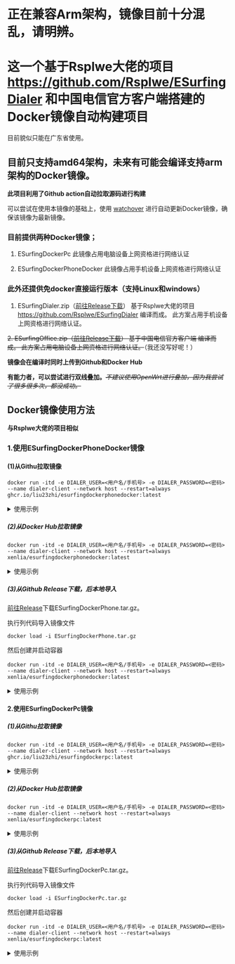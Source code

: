 # 正在兼容Arm架构，镜像目前十分混乱，请明辨。

# 这一个基于Rsplwe大佬的项目  https://github.com/Rsplwe/ESurfingDialer 和中国电信官方客户端搭建的Docker镜像自动构建项目
目前貌似只能在广东省使用。

## 目前只支持amd64架构，未来有可能会编译支持arm架构的Docker镜像。

**此项目利用了Github action自动拉取源码进行构建**

可以尝试在使用本镜像的基础上，使用 [watchover](https://github.com/containrrr/watchtowe "watchover") 进行自动更新Docker镜像，确保该镜像为最新镜像。 
### 目前提供两种Docker镜像；
1. ESurfingDockerPc
此镜像占用电脑设备上网资格进行网络认证

2. ESurfingDockerPhoneDocker
此镜像占用手机设备上网资格进行网络认证

### 此外还提供免docker直接运行版本（支持Linux和windows）
1. ESurfingDialer.zip（[前往Release下载](/releases/latest/ "Release")）
基于Rsplwe大佬的项目  https://github.com/Rsplwe/ESurfingDialer 编译而成。
此方案占用手机设备上网资格进行网络认证。

~~2. ESurfingOffice.zip（[前往Release下载](/releases/latest/ "Release")）
基于中国电信官方客户端 编译而成。
此方案占用电脑设备上网资格进行网络认证。~~（我还没写好呢！）

**镜像会在编译时同时上传到Github和Docker Hub**

**有能力者，可以尝试进行双线叠加。**~~*不建议使用OpenWrt进行叠加，因为我尝试了很多很多次，都没成功。*~~

## Docker镜像使用方法
**与Rsplwe大佬的项目相似**
### 1.使用ESurfingDockerPhoneDocker镜像
#### (1)从Githu拉取镜像

```shell
docker run -itd -e DIALER_USER=<用户名/手机号> -e DIALER_PASSWORD=<密码> --name dialer-client --network host --restart=always ghcr.io/liu23zhi/esurfingdockerphonedocker:latest
```
<details>
<summary>使用示例</summary>

**假设账号为123，密码为456。则应该执行**

```shell
docker run -itd -e DIALER_USER=123 -e DIALER_PASSWORD=456 --name dialer-client --network host --restart=always ghcr.io/liu23zhi/esurfingdockerphonedocker:latest
```

</details>

##### (2)从Docker Hub拉取镜像

```shell
docker run -itd -e DIALER_USER=<用户名/手机号> -e DIALER_PASSWORD=<密码> --name dialer-client --network host --restart=always xenlia/esurfingdockerphonedocker:latest
```
<details>
<summary>使用示例</summary>

**假设账号为123，密码为456。则应该执行**

```shell
docker run -itd -e DIALER_USER=123 -e DIALER_PASSWORD=456 --name dialer-client --network host --restart=always xenlia/esurfingdockerphonedocker:latest
```

</details>

##### (3)从Github Release下载，后本地导入

[前往Release](/releases/latest/ "Release")下载ESurfingDockerPhone.tar.gz。

执行列代码导入镜像文件
```shell
docker load -i ESurfingDockerPhone.tar.gz
```

然后创建并启动容器

```shell
docker run -itd -e DIALER_USER=<用户名/手机号> -e DIALER_PASSWORD=<密码> --name dialer-client --network host --restart=always xenlia/esurfingdockerphonedocker:latest
```
<details>
<summary>使用示例</summary>

**假设账号为123，密码为456。则应该执行**

```shell
#导入镜像
docker load -i ESurfingDockerPhone.tar.gz
#创建容器并启动
docker run -itd -e DIALER_USER=123 -e DIALER_PASSWORD=456 --name dialer-client --network host --restart=always xenlia/esurfingdockerphonedocker:latest
```

</details>

#### 2.使用ESurfingDockerPc镜像
##### (1)从Githu拉取镜像

```shell
docker run -itd -e DIALER_USER=<用户名/手机号> -e DIALER_PASSWORD=<密码> --name dialer-client --network host --restart=always ghcr.io/liu23zhi/esurfingdockerpc:latest
```
<details>
<summary>使用示例</summary>

**假设账号为123，密码为456。则应该执行**

```shell
docker run -itd -e DIALER_USER=123 -e DIALER_PASSWORD=456 --name dialer-client --network host --restart=always ghcr.io/liu23zhi/esurfingdockerpc:latest
```

</details>

##### (2)从Docker Hub拉取镜像

```shell
docker run -itd -e DIALER_USER=<用户名/手机号> -e DIALER_PASSWORD=<密码> --name dialer-client --network host --restart=always xenlia/esurfingdockerpc:latest
```
<details>
<summary>使用示例</summary>

**假设账号为123，密码为456。则应该执行**

```shell
docker run -itd -e DIALER_USER=123 -e DIALER_PASSWORD=456 --name dialer-client --network host --restart=always xenlia/esurfingdockerpc:latest
```

</details>

##### (3)从Github Release下载，后本地导入

[前往Release](/releases/latest/ "Release")下载ESurfingDockerPc.tar.gz。

执行列代码导入镜像文件
```shell
docker load -i ESurfingDockerPc.tar.gz
```

然后创建并启动容器

```shell
docker run -itd -e DIALER_USER=<用户名/手机号> -e DIALER_PASSWORD=<密码> --name dialer-client --network host --restart=always xenlia/esurfingdockerpc:latest
```
<details>
<summary>使用示例</summary>

**假设账号为123，密码为456。则应该执行**

```shell
#导入镜像
docker load -i ESurfingDockerPc.tar.gz
#创建容器并启动
docker run -itd -e DIALER_USER=123 -e DIALER_PASSWORD=456 --name dialer-client --network host --restart=always xenlia/esurfingdockerpc:latest
```

</details>
